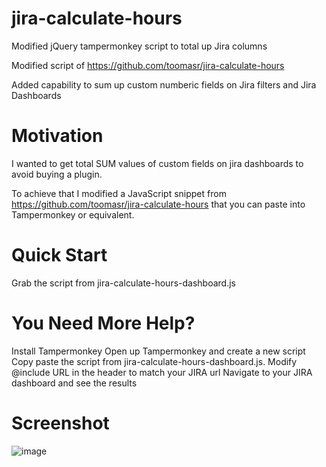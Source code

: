# jira-calculate-hours
Modified jQuery tampermonkey script to total up Jira columns

Modified script of https://github.com/toomasr/jira-calculate-hours

Added capability to sum up custom numberic fields on Jira filters and Jira Dashboards

# Motivation
I wanted to get total SUM values of custom fields on jira dashboards to avoid buying a plugin.

To achieve that I modified a JavaScript snippet from https://github.com/toomasr/jira-calculate-hours that you can paste into Tampermonkey or equivalent.

# Quick Start
Grab the script from jira-calculate-hours-dashboard.js

# You Need More Help?
Install Tampermonkey
Open up Tampermonkey and create a new script
Copy paste the script from jira-calculate-hours-dashboard.js.
Modify @include URL in the header to match your JIRA url
Navigate to your JIRA dashboard and see the results

# Screenshot
![image](https://user-images.githubusercontent.com/32743781/166893497-f8a8aef4-c27f-40c3-93b1-25a540303a57.png)
